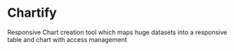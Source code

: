 # Chartify
Responsive Chart creation tool which maps huge datasets into a responsive table and chart with access management
